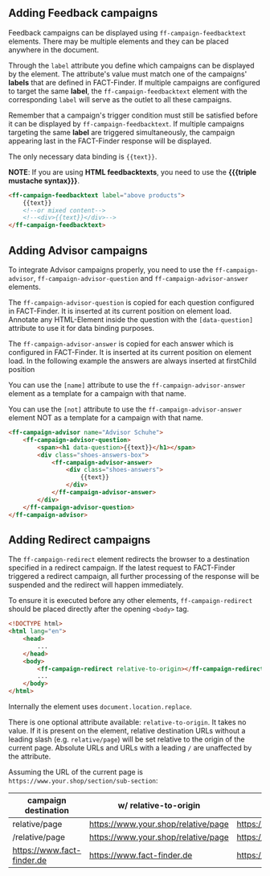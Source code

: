 ## Adding Feedback campaigns

Feedback campaigns can be displayed using `ff-campaign-feedbacktext` elements. There may be multiple elements and they can be placed anywhere in the document.

Through the `label` attribute you define which campaigns can be displayed by the element. The attribute's value must match one of the campaigns' **labels** that are defined in FACT-Finder. If multiple campaigns are configured to target the same **label**, the `ff-campaign-feedbacktext` element with the corresponding `label` will serve as the outlet to all these campaigns.

Remember that a campaign's trigger condition must still be satisfied before it can be displayed by `ff-campaign-feedbacktext`. If multiple campaigns targeting the same **label** are triggered simultaneously, the campaign appearing last in the FACT-Finder response will be displayed.

The only necessary data binding is `{{text}}`.

**NOTE**: If you are using **HTML feedbacktexts**, you need to use the **{{{triple mustache syntax}}}**.

```html
<ff-campaign-feedbacktext label="above products">
    {{text}}
    <!--or mixed content-->
    <!--<div>{{text}}</div>-->
</ff-campaign-feedbacktext>
```

## Adding Advisor campaigns
To integrate Advisor campaigns properly, you need to use the `ff-campaign-advisor`, `ff-campaign-advisor-question` and `ff-campaign-advisor-answer` elements.

The `ff-campaign-advisor-question` is copied for each question configured in FACT-Finder. It is inserted at its current position on element load. 
Annotate any HTML-Element inside the question with the `[data-question]` attribute to use it for data binding purposes.

The `ff-campaign-advisor-answer` is copied for each answer which is configured in FACT-Finder. It is inserted at its current position on element load. In the following example the answers are always inserted at firstChild position

You can use the `[name]` attribute to use the `ff-campaign-advisor-answer` element as a template for a campaign with that name.

You can use the `[not]` attribute to use the `ff-campaign-advisor-answer` element NOT as a template for a campaign with that name.

```html
<ff-campaign-advisor name="Advisor Schuhe">
    <ff-campaign-advisor-question>
        <span><h1 data-question>{{text}}</h1></span>
        <div class="shoes-answers-box">
            <ff-campaign-advisor-answer>
                <div class="shoes-answers">
                    {{text}}
                </div>
            </ff-campaign-advisor-answer>
        </div>
    </ff-campaign-advisor-question>
</ff-campaign-advisor>
```

## Adding Redirect campaigns
The `ff-campaign-redirect` element redirects the browser to a destination specified in a redirect campaign. If the latest request to FACT-Finder triggered a redirect campaign, all further processing of the response will be suspended and the redirect will happen immediately.

To ensure it is executed before any other elements, `ff-campaign-redirect` should be placed directly after the opening `<body>` tag.

```html
<!DOCTYPE html>
<html lang="en">
    <head>
        ...
    </head>
    <body>
        <ff-campaign-redirect relative-to-origin></ff-campaign-redirect>
        ...
    </body>
</html>
```

Internally the element uses `document.location.replace`.

There is one optional attribute available: `relative-to-origin`. It takes no value. If it is present on the element, relative destination URLs without a leading slash (e.g. `relative/page`) will be set relative to the origin of the current page. Absolute URLs and URLs with a leading `/` are unaffected by the attribute.

Assuming the URL of the current page is `https://www.your.shop/section/sub-section`:

| campaign destination       | w/ relative-to-origin               | w/o relative-to-origin                      |
|----------------------------|-------------------------------------|---------------------------------------------|
| relative/page              | https://www.your.shop/relative/page | https://www.your.shop/section/relative/page |
| /relative/page             | https://www.your.shop/relative/page | https://www.your.shop/relative/page         |
| https://www.fact-finder.de | https://www.fact-finder.de          | https://www.fact-finder.de                  |
